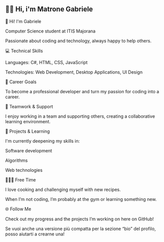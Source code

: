 ##  🙋‍♂️ Hi, i'm Matrone Gabriele


👋 Hi! I'm Gabriele

Computer Science student at ITIS Majorana

Passionate about coding and technology, always happy to help others.

💻 Technical Skills

Languages: C#, HTML, CSS, JavaScript

Technologies: Web Development, Desktop Applications, UI Design

🚀 Career Goals

To become a professional developer and turn my passion for coding into a career.

🤝 Teamwork & Support

I enjoy working in a team and supporting others, creating a collaborative learning environment.

🎯 Projects & Learning

I'm currently deepening my skills in:

Software development

Algorithms

Web technologies

🍝🏋️‍♂️ Free Time

I love cooking and challenging myself with new recipes.

When I’m not coding, I’m probably at the gym or learning something new.

🌐 Follow Me

Check out my progress and the projects I’m working on here on GitHub!

Se vuoi anche una versione più compatta per la sezione “bio” del profilo, posso aiutarti a crearne una!




